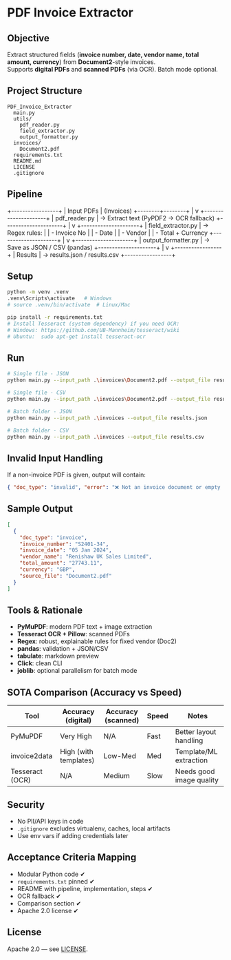# PDF Invoice Extractor 

## Objective
Extract structured fields (**invoice number, date, vendor name, total amount, currency**) from **Document2**-style invoices.  
Supports **digital PDFs** and **scanned PDFs** (via OCR). Batch mode optional.

## Project Structure
```
PDF_Invoice_Extractor
  main.py
  utils/
    pdf_reader.py
    field_extractor.py
    output_formatter.py
  invoices/
    Document2.pdf  
  requirements.txt
  README.md
  LICENSE
  .gitignore
```

## Pipeline
+-----------------+
|   Input PDFs    |   (Invoices)
+--------+--------+
         |
         v
+---------------------+
| pdf_reader.py       | → Extract text (PyPDF2 → OCR fallback)
+---------------------+
         |
         v
+---------------------+
| field_extractor.py  | → Regex rules:
|                     |   - Invoice No
|                     |   - Date
|                     |   - Vendor
|                     |   - Total + Currency
+---------------------+
         |
         v
+---------------------+
| output_formatter.py | → Save as JSON / CSV (pandas)
+---------------------+
         |
         v
+-----------------+
|   Results       | → results.json / results.csv
+-----------------+

## Setup
```bash
python -m venv .venv
.venv\Scripts\activate   # Windows
# source .venv/bin/activate  # Linux/Mac

pip install -r requirements.txt
# Install Tesseract (system dependency) if you need OCR:
# Windows: https://github.com/UB-Mannheim/tesseract/wiki
# Ubuntu:  sudo apt-get install tesseract-ocr
```

## Run
```bash
# Single file - JSON
python main.py --input_path .\invoices\Document2.pdf --output_file result.json

# Single file - CSV
python main.py --input_path .\invoices\Document2.pdf --output_file result.json

# Batch folder - JSON
python main.py --input_path .\invoices --output_file results.json

# Batch folder - CSV
python main.py --input_path .\invoices --output_file results.csv

```

## Invalid Input Handling
If a non-invoice PDF is given, output will contain:
```json
{ "doc_type": "invalid", "error": "❌ Not an invoice document or empty text", "source_file": "X.pdf" }
```

## Sample Output
```json
[
  {
    "doc_type": "invoice",
    "invoice_number": "S2401-34",
    "invoice_date": "05 Jan 2024",
    "vendor_name": "Renishaw UK Sales Limited",
    "total_amount": "27743.11",
    "currency": "GBP",
    "source_file": "Document2.pdf"
  }
]
```

## Tools & Rationale

- **PyMuPDF**: modern PDF text + image extraction
- **Tesseract OCR + Pillow**: scanned PDFs
- **Regex**: robust, explainable rules for fixed vendor (Doc2)
- **pandas**: validation + JSON/CSV
- **tabulate**: markdown preview
- **Click**: clean CLI
- **joblib**: optional parallelism for batch mode

## SOTA Comparison (Accuracy vs Speed)
| Tool            | Accuracy (digital) | Accuracy (scanned) | Speed | Notes                       |
|-----------------|--------------------|--------------------|-------|-----------------------------|
| PyMuPDF         | Very High          | N/A                | Fast  | Better layout handling      |
| invoice2data    | High (with templates) | Low-Med         | Med   | Template/ML extraction      |
| Tesseract (OCR) | N/A                | Medium             | Slow  | Needs good image quality    |

## Security
- No PII/API keys in code
- `.gitignore` excludes virtualenv, caches, local artifacts
- Use env vars if adding credentials later

## Acceptance Criteria Mapping
- Modular Python code ✔
- `requirements.txt` pinned ✔
- README with pipeline, implementation, steps ✔
- OCR fallback ✔
- Comparison section ✔
- Apache 2.0 license ✔

## License
Apache 2.0 — see [LICENSE](LICENSE).
